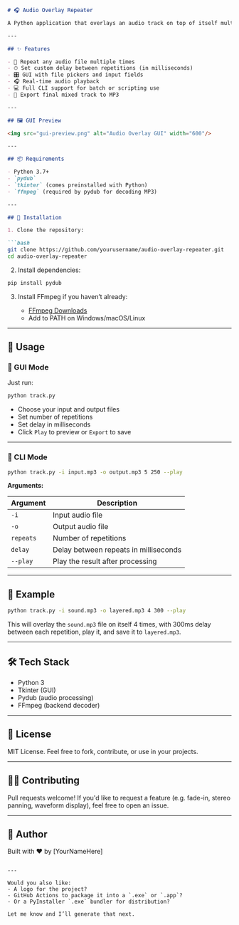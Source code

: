 
````markdown
# 🎧 Audio Overlay Repeater

A Python application that overlays an audio track on top of itself multiple times, with a custom delay between each repetition. You can use it from the command line or launch a simple GUI for real-time playback and export.

---

## ✨ Features

- 🔁 Repeat any audio file multiple times
- ⏱ Set custom delay between repetitions (in milliseconds)
- 🎛 GUI with file pickers and input fields
- 🎧 Real-time audio playback
- 💻 Full CLI support for batch or scripting use
- 🧪 Export final mixed track to MP3

---

## 🖼 GUI Preview

<img src="gui-preview.png" alt="Audio Overlay GUI" width="600"/>

---

## 📦 Requirements

- Python 3.7+
- `pydub`
- `tkinter` (comes preinstalled with Python)
- `ffmpeg` (required by pydub for decoding MP3)

---

## 🔧 Installation

1. Clone the repository:

```bash
git clone https://github.com/yourusername/audio-overlay-repeater.git
cd audio-overlay-repeater
````

2. Install dependencies:

```bash
pip install pydub
```

3. Install FFmpeg if you haven’t already:

   * [FFmpeg Downloads](https://ffmpeg.org/download.html)
   * Add to PATH on Windows/macOS/Linux

---

## 🚀 Usage

### 🔹 GUI Mode

Just run:

```bash
python track.py
```

* Choose your input and output files
* Set number of repetitions
* Set delay in milliseconds
* Click `Play` to preview or `Export` to save

---

### 🔹 CLI Mode

```bash
python track.py -i input.mp3 -o output.mp3 5 250 --play
```

**Arguments:**

| Argument  | Description                           |
| --------- | ------------------------------------- |
| `-i`      | Input audio file                      |
| `-o`      | Output audio file                     |
| `repeats` | Number of repetitions                 |
| `delay`   | Delay between repeats in milliseconds |
| `--play`  | Play the result after processing      |

---

## 📂 Example

```bash
python track.py -i sound.mp3 -o layered.mp3 4 300 --play
```

This will overlay the `sound.mp3` file on itself 4 times, with 300ms delay between each repetition, play it, and save it to `layered.mp3`.

---

## 🛠 Tech Stack

* Python 3
* Tkinter (GUI)
* Pydub (audio processing)
* FFmpeg (backend decoder)

---

## 📄 License

MIT License. Feel free to fork, contribute, or use in your projects.

---

## 👨‍💻 Contributing

Pull requests welcome! If you'd like to request a feature (e.g. fade-in, stereo panning, waveform display), feel free to open an issue.

---

## 🐍 Author

Built with ❤️ by \[YourNameHere]

```

---

Would you also like:
- A logo for the project?
- GitHub Actions to package it into a `.exe` or `.app`?
- Or a PyInstaller `.exe` bundler for distribution?

Let me know and I’ll generate that next.
```
